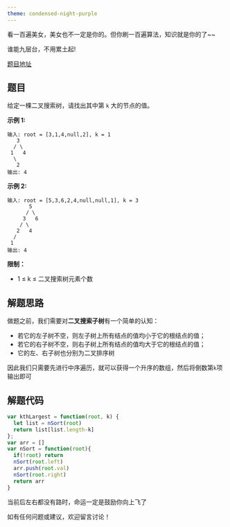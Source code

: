 ```yaml
---
theme: condensed-night-purple
---
```


看一百遍美女，美女也不一定是你的。但你刷一百遍算法，知识就是你的了~~

谁能九层台，不用累土起!

[题目地址](https://leetcode-cn.com/problems/er-cha-sou-suo-shu-de-di-kda-jie-dian-lcof/)

<!-- more -->


## 题目

给定一棵二叉搜索树，请找出其中第 `k` 大的节点的值。

**示例 1:**

```
输入: root = [3,1,4,null,2], k = 1
   3
  / \
 1   4
  \
   2
输出: 4
```

**示例 2:**

```
输入: root = [5,3,6,2,4,null,null,1], k = 3
       5
      / \
     3   6
    / \
   2   4
  /
 1
输出: 4
```

**限制：**

-   1 ≤ k ≤ 二叉搜索树元素个数

## 解题思路

做题之前，我们需要对**二叉搜索子树**有一个简单的认知：
- 若它的左子树不空，则左子树上所有结点的值均小于它的根结点的值；
- 若它的右子树不空，则右子树上所有结点的值均大于它的根结点的值；
- 它的左、右子树也分别为二叉排序树

因此我们只需要先进行中序遍历，就可以获得一个升序的数组，然后将倒数第`k`项输出即可



## 解题代码

```js
var kthLargest = function(root, k) {
  let list = nSort(root)
  return list[list.length-k]
};
var arr = []
var nSort = function(root){
  if(!root) return
  nSort(root.left)
  arr.push(root.val)
  nSort(root.right)
  return arr
}
```

当前后左右都没有路时，命运一定是鼓励你向上飞了

如有任何问题或建议，欢迎留言讨论！
